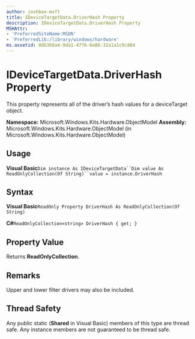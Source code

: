 ```yaml
---
author: joshbax-msft
title: IDeviceTargetData.DriverHash Property
description: IDeviceTargetData.DriverHash Property
MSHAttr:
- 'PreferredSiteName:MSDN'
- 'PreferredLib:/library/windows/hardware'
ms.assetid: 0db368a4-9da1-4776-ba86-32a1a1c9c884
---
```


# IDeviceTargetData.DriverHash Property


This property represents all of the driver’s hash values for a deviceTarget object.

**Namespace:** Microsoft.Windows.Kits.Hardware.ObjectModel **Assembly:** Microsoft.Windows.Kits.Hardware.ObjectModel (in Microsoft.Windows.Kits.Hardware.ObjectModel)

## Usage


**Visual Basic**`Dim instance As IDeviceTargetData``Dim value As ReadOnlyCollection(Of String)``value = instance.DriverHash`

## Syntax


**Visual Basic**`ReadOnly Property DriverHash As ReadOnlyCollection(Of String)`

**C#**`ReadOnlyCollection<string> DriverHash { get; }`

## Property Value


Returns **ReadOnlyCollection**.

## Remarks


Upper and lower filter drivers may also be included.

## Thread Safety


Any public static (**Shared** in Visual Basic) members of this type are thread safe. Any instance members are not guaranteed to be thread safe.

 

 






